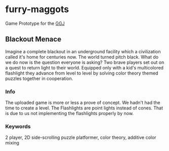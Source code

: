 # furry-maggots
Game Prototype for the [GGJ](http://globalgamejam.org/)

## Blackout Menace

Imagine a complete blackout in an underground facility which a civilization called it's home for centuries now. The world turned pitch black. 
What do we do now is the question everyone is asking? 
Two brave players set out on a quest to return light to their world. Equipped only with a kid's multicolored flashlight they advance from level to level by solving color theory themed puzzles together in cooperation.

### Info 
The uploaded game is more or less a prove of concept. We hadn't had the time to create a level. The Flashlights are point lights instead of cones. That is due to us not implementing the flashlights properly by now. 

### Keywords 
2 player, 2D side-scrolling puzzle platformer, color theory, additive color mixing

